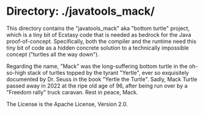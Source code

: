 # Directory: ./javatools_mack/ #

This directory contains the "javatools_mack" aka "bottom turtle"
project, which is a tiny bit of Ecstasy code that is needed as
bedrock for the Java proof-of-concept. Specifically, both the 
compiler and the runtime need this tiny bit of code as a hidden
concrete solution to a technically impossible concept ("turtles
all the way down").

Regarding the name, "Mack" was the long-suffering bottom turtle
in the oh-so-high stack of turtles topped by the tyrant "Yertle",
ever so exquisitely documented by Dr. Seuss in the book "Yertle
the Turtle". Sadly, Mack Turtle passed away in 2022 at the ripe
old age of 96, after being run over by a "Freedom rally" truck
caravan. Rest in peace, Mack.

The License is the Apache License, Version 2.0. 
